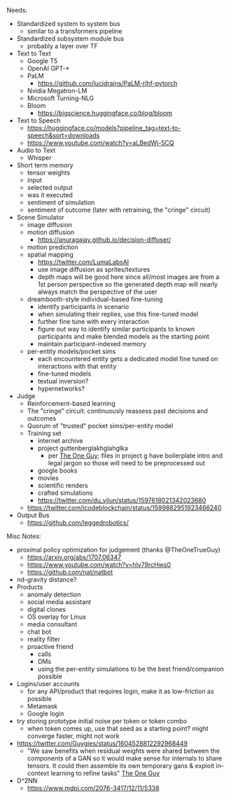 
Needs:
* Standardized system to system bus
  * similar to a transformers pipeline
* Standardized subsystem module bus
  * probably a layer over TF
* Text to Text
  * Google T5
  * OpenAI GPT-*
  * PaLM
    * https://github.com/lucidrains/PaLM-rlhf-pytorch
  * Nvidia Megatron-LM
  * Microsoft Turning-NLG
  * Bloom
    * https://bigscience.huggingface.co/blog/bloom
* Text to Speech
  * https://huggingface.co/models?pipeline_tag=text-to-speech&sort=downloads
  * https://www.youtube.com/watch?v=aLBedWj-5CQ
* Audio to Text
  * Whisper
* Short term memory
  * tensor weights
  * input 
  * selected output
  * was it executed
  * sentiment of simulation
  * sentiment of outcome (later with retraining, the "cringe" circuit)
* Scene Simulator
  * image diffusion
  * motion diffusion
    * https://anuragajay.github.io/decision-diffuser/
  * motion prediction
  * spatial mapping
    * https://twitter.com/LumaLabsAI
    * use image diffusion as sprites/textures
    * depth maps will be good here since all/most images are from a 1st person perspective so the generated depth map will nearly always match the perspective of the user
  * dreambooth-style individual-based fine-tuning
    * identify participants in scenario
    * when simulating their replies, use this fine-tuned model
    * further fine tune with every interaction
    * figure out way to identify similar participants to known participants and make blended models as the starting point
    * maintain participant-indexed memory
  * per-entity models/pocket sims
    * each encountered entity gets a dedicated model fine tuned on interactions with that entity
    * fine-tuned models
    * textual inversion?
    * hypernetworks?
* Judge
  * Reinforcement-based learning
  * The "cringe" circuit: continuously reassess past decisions and outcomes
  * Quorum of "trusted" pocket sims/per-entity model
  * Training set
    * internet archive
    * project guttenberglakhglahglka
      * per [The One Guy](https://github.com/TheOneTrueGuy): files in project g have boilerplate intro and legal jargon so those will need to be preprocessed out
    * google books
    * movies
    * scientific renders
    * crafted simulations
    * https://twitter.com/du_yilun/status/1597618021342023680
  * https://twitter.com/icodeblockchain/status/1599882951923466240
* Output Bus
  * https://github.com/leggedrobotics/



Misc Notes:
* proximal policy optimization for judgement (thanks @TheOneTrueGuy)
  * https://arxiv.org/abs/1707.06347 
  * https://www.youtube.com/watch?v=hlv79rcHws0 
  * https://github.com/nat/natbot
* nd-gravity distance?
* Products
  * anomaly detection
  * social media assistant
  * digital clones
  * OS overlay for Linux
  * media consultant
  * chat bot
  * reality filter
  * proactive friend
    * calls
    * DMs
    * using the per-entity simulations to be the best friend/companion possible
* Logins/user accounts
  * for any API/product that requires login, make it as low-friction as possible
  * Metamask
  * Google login
* try storing prototype initial noise per token or token combo
  * when token comes up, use that seed as a starting point? might converge faster, might not work
* https://twitter.com/Guygies/status/1604528812292968449
  * "We saw benefits when residual weights were shared between the components of a GAN so it would make sense for internals to share tensors. It could then assemble its own temporary gans & exploit in-context learning to refine tasks" [The One Guy](https://github.com/TheOneTrueGuy)
* D^2NN
  * https://www.mdpi.com/2076-3417/12/11/5338



  